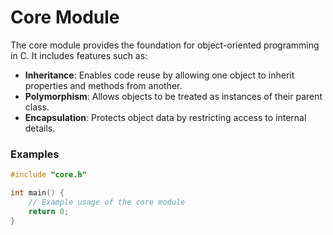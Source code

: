 # Core Module

The core module provides the foundation for object-oriented programming in C. It includes features such as:

- **Inheritance**: Enables code reuse by allowing one object to inherit properties and methods from another.
- **Polymorphism**: Allows objects to be treated as instances of their parent class.
- **Encapsulation**: Protects object data by restricting access to internal details.

### Examples

```c
#include "core.h"

int main() {
    // Example usage of the core module
    return 0;
}